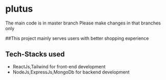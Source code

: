 # plutus

The main code is in master branch 
Please make changes in that branches only

##This project mainly serves users with better shopping experience 

## Tech-Stacks used

- ReactJs,Tailwind for front-end development
- NodeJs,ExpressJs,MongoDb for backend development
